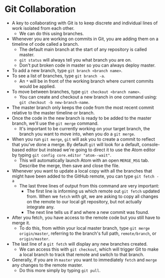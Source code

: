 # Git Collaboration

- A key to collaborating with Git is to keep discrete and individual lines of work isolated from each other.
  - We can do this using branches.
- Whenever you are working on commits in Git, you are adding them on a timeline of code called a branch.
  - The default main branch at the start of any repository is called master.
  - `git status` will always tell you what branch you are on.
  - Don't put broken code in master so you can always deploy master.
- To add a new branch, type `git branch <branch name>`.
- To see a list of branches, type `git branch -a`.
  - An `*` will be in front of the working branch where current commits would be applied.
- To move between branches, type `git checkout <branch name>`.
  - You can create and checkout a new branch in one command using: `git checkout -b new-branch-name`.
- The master branch only keeps the code from the most recent commit relative to the master timeline or branch.
- Once the code in the new branch is ready to be added to the master branch, we'll use the `git merge` command.
  - It's important to be currently working on your target branch, the branch you want to move into, when you do a `git merge`.
- When you run `git merge`, `git` will ask you to create a commit to reflect that you've done a merge. By default `git` will look for a default, console-based editor but instead we're going to direct it to use the Atom editor by typing `git config core.editor "atom--wait"`.
  - This will automatically launch Atom with an open `MERGE_MSG` tab. Describe the merge, then save and close the file.
- Whenever you want to update a local copy with all the branches that might have been added to the GitHub remote, you can type `git fetch -a`
  - The last three lines of output from this command are very important:
    - The first line is informing us which remote out `git fetch` updated from. When we `fetch` with git, we are asking to copy all changes on the remote to our local git repository, but not actually integrate any.
    - The next line tells us if and where a new commit was found.
- After you fetch, you have access to the remote code but you still have to merge it.
  - To do this, from within your local master branch, type `git merge origin/master`, referring to the branch's full path, `remote/branch`, or `origin/master`.
- The last line of a `git fetch` will display any new branches created.
  - We can access this with `git checkout`, which will trigger Git to make a local branch to track that remote and switch to that branch.
- Generally, if you are in `master` you want to immediately `fetch` and `merge` any changes to the remote master.
  - Do this more simply by typing `git pull`.